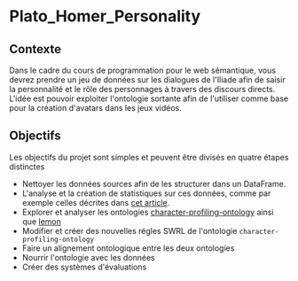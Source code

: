 # Plato_Homer_Personality

## Contexte

Dans le cadre du cours de programmation pour le web sémantique, vous devrez prendre un jeu de données sur les dialogues de l'Iliade afin de saisir la personnalité et le rôle des personnages à travers des discours directs.
L'idée est pouvoir exploiter l'ontologie sortante afin de l'utiliser comme base pour la création d'avatars dans les jeux vidéos.

## Objectifs

Les objectifs du projet sont simples et peuvent être divisés en quatre étapes distinctes

- Nettoyer les données sources afin de les structurer dans un DataFrame.
- L'analyse et la création de statistiques sur ces données, comme par exemple celles décrites dans [cet article](./data/Annotating_the_Sentiment_of_Homeric_Text__LREC_2022_.pdf).
- Explorer et analyser les ontologies [character-profiling-ontology](https://github.com/dpicca/ontologies/tree/main/character-profiling-ontology/V2) ainsi que [lemon](https://lemon-model.net/)
- Modifier et créer des nouvelles régles SWRL de l'ontologie `character-profiling-ontology`
- Faire un alignement ontologique entre les deux ontologies
- Nourrir l'ontologie avec les données
- Créer des systèmes d'évaluations